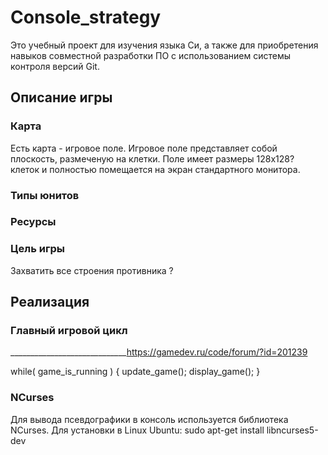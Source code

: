 # Console_strategy
Это учебный проект для изучения языка Cи, а также для приобретения навыков совместной разработки ПО с использованием системы контроля версий Git.

## Описание игры
### Карта
Есть карта - игровое поле. Игровое поле представляет собой плоскость, размеченую на клетки.
Поле имеет размеры 128x128? клеток и полностью помещается на экран стандартного монитора.

### Типы юнитов

### Ресурсы

### Цель игры
Захватить все строения противника ?


## Реализация
### Главный игровой цикл   
_____________________________https://gamedev.ru/code/forum/?id=201239

 while( game_is_running ) {
        update_game();
        display_game();
    }
    
### NCurses
Для вывода псевдографики в консоль используется библиотека NCurses.
Для установки в Linux Ubuntu: sudo apt-get install libncurses5-dev

